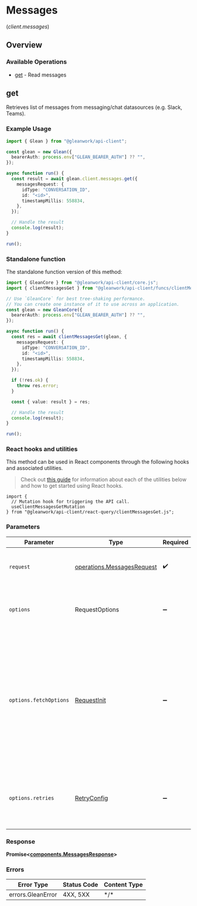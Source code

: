 # Messages
(*client.messages*)

## Overview

### Available Operations

* [get](#get) - Read messages

## get

Retrieves list of messages from messaging/chat datasources (e.g. Slack, Teams).

### Example Usage

```typescript
import { Glean } from "@gleanwork/api-client";

const glean = new Glean({
  bearerAuth: process.env["GLEAN_BEARER_AUTH"] ?? "",
});

async function run() {
  const result = await glean.client.messages.get({
    messagesRequest: {
      idType: "CONVERSATION_ID",
      id: "<id>",
      timestampMillis: 558834,
    },
  });

  // Handle the result
  console.log(result);
}

run();
```

### Standalone function

The standalone function version of this method:

```typescript
import { GleanCore } from "@gleanwork/api-client/core.js";
import { clientMessagesGet } from "@gleanwork/api-client/funcs/clientMessagesGet.js";

// Use `GleanCore` for best tree-shaking performance.
// You can create one instance of it to use across an application.
const glean = new GleanCore({
  bearerAuth: process.env["GLEAN_BEARER_AUTH"] ?? "",
});

async function run() {
  const res = await clientMessagesGet(glean, {
    messagesRequest: {
      idType: "CONVERSATION_ID",
      id: "<id>",
      timestampMillis: 558834,
    },
  });

  if (!res.ok) {
    throw res.error;
  }

  const { value: result } = res;

  // Handle the result
  console.log(result);
}

run();
```

### React hooks and utilities

This method can be used in React components through the following hooks and
associated utilities.

> Check out [this guide][hook-guide] for information about each of the utilities
> below and how to get started using React hooks.

[hook-guide]: ../../../REACT_QUERY.md

```tsx
import {
  // Mutation hook for triggering the API call.
  useClientMessagesGetMutation
} from "@gleanwork/api-client/react-query/clientMessagesGet.js";
```

### Parameters

| Parameter                                                                                                                                                                      | Type                                                                                                                                                                           | Required                                                                                                                                                                       | Description                                                                                                                                                                    |
| ------------------------------------------------------------------------------------------------------------------------------------------------------------------------------ | ------------------------------------------------------------------------------------------------------------------------------------------------------------------------------ | ------------------------------------------------------------------------------------------------------------------------------------------------------------------------------ | ------------------------------------------------------------------------------------------------------------------------------------------------------------------------------ |
| `request`                                                                                                                                                                      | [operations.MessagesRequest](../../models/operations/messagesrequest.md)                                                                                                       | :heavy_check_mark:                                                                                                                                                             | The request object to use for the request.                                                                                                                                     |
| `options`                                                                                                                                                                      | RequestOptions                                                                                                                                                                 | :heavy_minus_sign:                                                                                                                                                             | Used to set various options for making HTTP requests.                                                                                                                          |
| `options.fetchOptions`                                                                                                                                                         | [RequestInit](https://developer.mozilla.org/en-US/docs/Web/API/Request/Request#options)                                                                                        | :heavy_minus_sign:                                                                                                                                                             | Options that are passed to the underlying HTTP request. This can be used to inject extra headers for examples. All `Request` options, except `method` and `body`, are allowed. |
| `options.retries`                                                                                                                                                              | [RetryConfig](../../lib/utils/retryconfig.md)                                                                                                                                  | :heavy_minus_sign:                                                                                                                                                             | Enables retrying HTTP requests under certain failure conditions.                                                                                                               |

### Response

**Promise\<[components.MessagesResponse](../../models/components/messagesresponse.md)\>**

### Errors

| Error Type        | Status Code       | Content Type      |
| ----------------- | ----------------- | ----------------- |
| errors.GleanError | 4XX, 5XX          | \*/\*             |